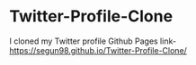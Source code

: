 # Twitter-Profile-Clone
I cloned my Twitter profile
Github Pages link- https://segun98.github.io/Twitter-Profile-Clone/
